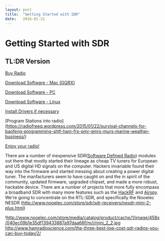 ```yaml
---
layout: post
title:  "Getting Started with SDR"
date:   2016-01-21
---
```

# Getting Started with SDR

## TL:DR Version

[Buy Radio](http://www.amazon.com/NooElec-NESDR-Mini-RTL2832-Antenna/dp/B00P2UOU72/ref=sr_1_1?ie=UTF8&qid=1453407219&sr=8-1&keywords=sdr)

[Download Software - Mac (GQRX)](https://github.com/csete/gqrx/releases/download/v2.5/Gqrx-2.5-1.dmg)

[Download Software - PC](https://github.com/csete/gqrx/releases/download/v2.5/Gqrx-2.5-1.dmg)

[Download Software - Linux](http://gqrx.dk/download/install-ubuntu)

[Install Drivers if necessary](http://www.rtl-sdr.com/rtl-sdr-quick-start-guide/)

[Program Stations into radio] (https://radiofreeq.wordpress.com/2015/01/22/survival-channels-for-baofeng-programming-shtf-ham-frs-pmr-gmrs-murs-marine-weather-business/)

[Enjoy your radio!](http://www.radioreference.com/apps/db/)



There are a number of inexpensive SDR([Software Defined Radio](https://en.wikipedia.org/wiki/Software-defined_radio)) modules out there that mostly started their lineage as cheap TV tuners for European and US digital HD signals on the computer. Hackers invariable found their way into the firmware and started messing about creating a power digital tuner. The manfacturers seem to have caught on and the in spirit of the community, updated firmware, upgraded chipset, and made a more robust, hackable device.
There are a number of projects that more fully encompass a broadband SDR with many more features such as the [HackRF](https://greatscottgadgets.com) and [Airspy](http://airspy.us/).
We're going to concentrate on the RTL-SDR, and specifically the Nooelec NESDR
(http://www.nooelec.com/store/sdr/sdr-receivers/nesdr-mini-2-plus.html)

!http://www.nooelec.com/store/media/catalog/product/cache/1/image/458x/040ec09b1e35df139433887a97daa66f/m/i/mini_2_2.jpg
http://www.hamradioscience.com/the-three-best-low-cost-sdr-radios-you-can-buy-today/2/
